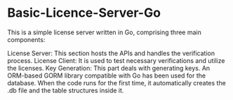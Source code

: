 # Basic-Licence-Server-Go

This is a simple license server written in Go, comprising three main components:

License Server: This section hosts the APIs and handles the verification process.
License Client: It is used to test necessary verifications and utilize the licenses.
Key Generation: This part deals with generating keys.
An ORM-based GORM library compatible with Go has been used for the database. When the code runs for the first time, it automatically creates the .db file and the table structures inside it.